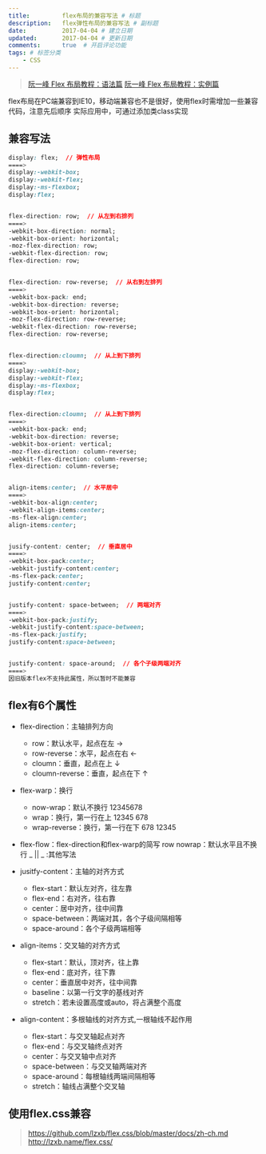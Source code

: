 ```yaml
---
title:         flex布局的兼容写法 # 标题
description:   flex弹性布局的兼容写法 # 副标题
date:          2017-04-04 # 建立日期
updated:       2017-04-04 # 更新日期
comments:      true  # 开启评论功能
tags: # 标签分类
    - CSS
---
```



>[阮一峰 Flex 布局教程：语法篇](http://www.ruanyifeng.com/blog/2015/07/flex-grammar.html)
>[阮一峰 Flex 布局教程：实例篇](http://www.ruanyifeng.com/blog/2015/07/flex-examples.html)

flex布局在PC端兼容到IE10，移动端兼容也不是很好，使用flex时需增加一些兼容代码，注意先后顺序
实际应用中，可通过添加类class实现

## 兼容写法
```css
display: flex;  // 弹性布局
====>
display:-webkit-box;
display:-webkit-flex;
display:-ms-flexbox;
display:flex;


flex-direction: row;  // 从左到右排列
====>
-webkit-box-direction: normal;
-webkit-box-orient: horizontal;
-moz-flex-direction: row;
-webkit-flex-direction: row;
flex-direction: row;


flex-direction: row-reverse;  // 从右到左排列
====>
-webkit-box-pack: end;
-webkit-box-direction: reverse;
-webkit-box-orient: horizontal;
-moz-flex-direction: row-reverse;
-webkit-flex-direction: row-reverse;
flex-direction: row-reverse;


flex-direction:cloumn;  // 从上到下排列
====>
display:-webkit-box;
display:-webkit-flex;
display:-ms-flexbox;
display:flex;


flex-direction:cloumn;  // 从上到下排列
====>
-webkit-box-pack: end;
-webkit-box-direction: reverse;
-webkit-box-orient: vertical;
-moz-flex-direction: column-reverse;
-webkit-flex-direction: column-reverse;
flex-direction: column-reverse;


align-items:center;  // 水平居中
====>
-webkit-box-align:center;
-webkit-align-items:center;
-ms-flex-align:center;
align-items:center;


jusify-content: center;  // 垂直居中
====>
-webkit-box-pack:center;
-webkit-justify-content:center;
-ms-flex-pack:center;
justify-content:center;


justify-content: space-between;  // 两端对齐
====>
-webkit-box-pack:justify;
-webkit-justify-content:space-between;
-ms-flex-pack:justify;
justify-content:space-between;


justify-content: space-around;  // 各个子级两端对齐
====>
因旧版本flex不支持此属性，所以暂时不能兼容
```

## flex有6个属性
* flex-direction：主轴排列方向
  * row：默认水平，起点在左
    →
  * row-reverse：水平，起点在右
    ←  
  * cloumn：垂直，起点在上
     ↓
  * cloumn-reverse：垂直，起点在下
    ↑

* flex-warp：换行
  * now-wrap：默认不换行
    12345678
  * wrap：换行，第一行在上
    12345
    678
  * wrap-reverse：换行，第一行在下
    678
    12345

* flex-flow：flex-direction和flex-warp的简写
  row nowrap：默认水平且不换行
  _ || _  :其他写法

* jusitfy-content：主轴的对齐方式
  * flex-start：默认左对齐，往左靠
  * flex-end：右对齐，往右靠
  * center：居中对齐，往中间靠
  * space-between：两端对其，各个子级间隔相等
  * space-around：各个子级两端相等

* align-items：交叉轴的对齐方式
  * flex-start：默认，顶对齐，往上靠
  * flex-end：底对齐，往下靠
  * center：垂直居中对齐，往中间靠
  * baseline：以第一行文字的基线对齐
  * stretch：若未设置高度或auto，将占满整个高度

* align-content：多根轴线的对齐方式,一根轴线不起作用
  * flex-start：与交叉轴起点对齐
  * flex-end：与交叉轴终点对齐
  * center：与交叉轴中点对齐
  * space-between：与交叉轴两端对齐
  * space-around：每根轴线两端间隔相等
  * stretch：轴线占满整个交叉轴


## 使用flex.css兼容
>https://github.com/lzxb/flex.css/blob/master/docs/zh-ch.md
>http://lzxb.name/flex.css/

